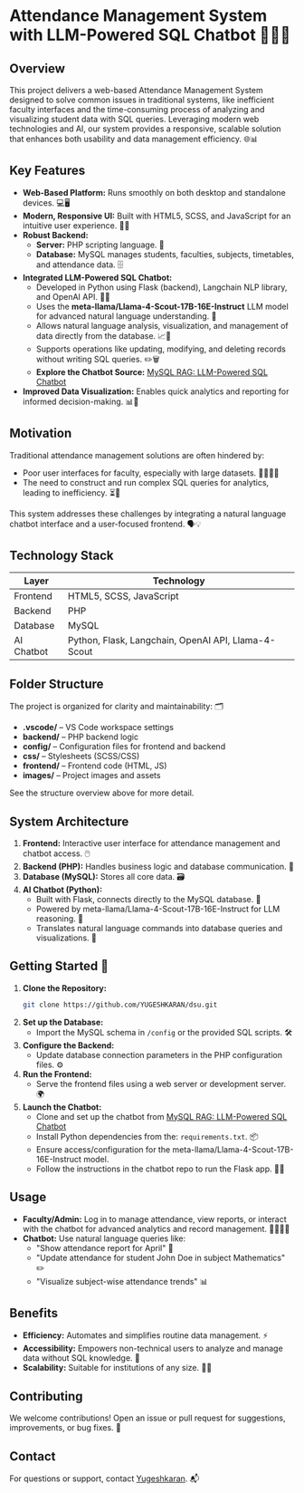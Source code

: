 # Attendance Management System with LLM-Powered SQL Chatbot 👨‍🏫🤖

## Overview

This project delivers a web-based Attendance Management System designed to solve common issues in traditional systems, like inefficient faculty interfaces and the time-consuming process of analyzing and visualizing student data with SQL queries. Leveraging modern web technologies and AI, our system provides a responsive, scalable solution that enhances both usability and data management efficiency. 🌐📊

## Key Features

- **Web-Based Platform:** Runs smoothly on both desktop and standalone devices. 💻🖥️
- **Modern, Responsive UI:** Built with HTML5, SCSS, and JavaScript for an intuitive user experience. 🎨✨
- **Robust Backend:** 
  - **Server:** PHP scripting language. 🐘
  - **Database:** MySQL manages students, faculties, subjects, timetables, and attendance data. 🗄️
- **Integrated LLM-Powered SQL Chatbot:**
  - Developed in Python using Flask (backend), Langchain NLP library, and OpenAI API. 🐍🧠
  - Uses the **meta-llama/Llama-4-Scout-17B-16E-Instruct** LLM model for advanced natural language understanding. 🦙
  - Allows natural language analysis, visualization, and management of data directly from the database. 📈🔎
  - Supports operations like updating, modifying, and deleting records without writing SQL queries. ✏️🗑️
  - **Explore the Chatbot Source:** [MySQL RAG: LLM-Powered SQL Chatbot](https://github.com/YUGESHKARAN/MySQL-RAG.git)
- **Improved Data Visualization:** Enables quick analytics and reporting for informed decision-making. 📊📝

## Motivation

Traditional attendance management solutions are often hindered by:
- Poor user interfaces for faculty, especially with large datasets. 🙅‍♂️👩‍🏫
- The need to construct and run complex SQL queries for analytics, leading to inefficiency. ⏳🔢

This system addresses these challenges by integrating a natural language chatbot interface and a user-focused frontend. 🗣️💡

## Technology Stack

| Layer        | Technology                                            |
|--------------|-------------------------------------------------------|
| Frontend     | HTML5, SCSS, JavaScript                               |
| Backend      | PHP                                                   |
| Database     | MySQL                                                 |
| AI Chatbot   | Python, Flask, Langchain, OpenAI API, Llama-4-Scout   |

## Folder Structure

The project is organized for clarity and maintainability: 🗂️

- **.vscode/** – VS Code workspace settings
- **backend/** – PHP backend logic
- **config/** – Configuration files for frontend and backend
- **css/** – Stylesheets (SCSS/CSS)
- **frontend/** – Frontend code (HTML, JS)
- **images/** – Project images and assets

See the structure overview above for more detail.


## System Architecture

1. **Frontend:** Interactive user interface for attendance management and chatbot access. 🖱️
2. **Backend (PHP):** Handles business logic and database communication. 🔄
3. **Database (MySQL):** Stores all core data. 🗃️
4. **AI Chatbot (Python):**
   - Built with Flask, connects directly to the MySQL database. 🔗
   - Powered by meta-llama/Llama-4-Scout-17B-16E-Instruct for LLM reasoning. 🦙
   - Translates natural language commands into database queries and visualizations. 🤝

## Getting Started 🚀

1. **Clone the Repository:**
    ```bash
    git clone https://github.com/YUGESHKARAN/dsu.git
    ```
2. **Set up the Database:**
    - Import the MySQL schema in `/config` or the provided SQL scripts. 🛠️
3. **Configure the Backend:**
    - Update database connection parameters in the PHP configuration files. ⚙️
4. **Run the Frontend:**
    - Serve the frontend files using a web server or development server. 🌍
5. **Launch the Chatbot:**
    - Clone and set up the chatbot from [MySQL RAG: LLM-Powered SQL Chatbot](https://github.com/YUGESHKARAN/MySQL-RAG.git)
    - Install Python dependencies from the: `requirements.txt`. 📦
    - Ensure access/configuration for the meta-llama/Llama-4-Scout-17B-16E-Instruct model.
    - Follow the instructions in the chatbot repo to run the Flask app. 🏃‍♂️

## Usage

- **Faculty/Admin:** Log in to manage attendance, view reports, or interact with the chatbot for advanced analytics and record management. 👩‍🏫👨‍💼
- **Chatbot:** Use natural language queries like:
  - "Show attendance report for April" 📅
  - "Update attendance for student John Doe in subject Mathematics" ✏️
  - "Visualize subject-wise attendance trends" 📊

## Benefits

- **Efficiency:** Automates and simplifies routine data management. ⚡
- **Accessibility:** Empowers non-technical users to analyze and manage data without SQL knowledge. 👐
- **Scalability:** Suitable for institutions of any size. 🏢🏫

## Contributing

We welcome contributions! Open an issue or pull request for suggestions, improvements, or bug fixes. 🤝

## Contact

For questions or support, contact [Yugeshkaran](https://github.com/YUGESHKARAN). 📬
